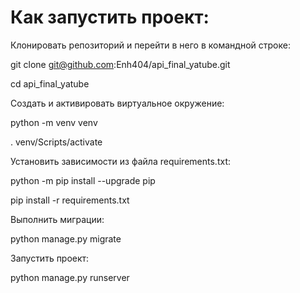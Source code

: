 # Как запустить проект:

Клонировать репозиторий и перейти в него в командной строке:

git clone git@github.com:Enh404/api_final_yatube.git

cd api_final_yatube

Cоздать и активировать виртуальное окружение:

python -m venv venv

. venv/Scripts/activate

Установить зависимости из файла requirements.txt:

python -m pip install --upgrade pip

pip install -r requirements.txt

Выполнить миграции:

python manage.py migrate

Запустить проект:

python manage.py runserver
